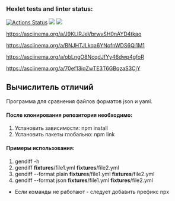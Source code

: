 ### Hexlet tests and linter status:
[![Actions Status](https://github.com/Ksuniqum23/frontend-project-46/actions/workflows/hexlet-check.yml/badge.svg)](https://github.com/Ksuniqum23/frontend-project-46/actions)
<a href="https://codeclimate.com/github/Ksuniqum23/frontend-project-46/maintainability"><img src="https://api.codeclimate.com/v1/badges/5f789e89feb195778e0c/maintainability" /></a>
<a href="https://codeclimate.com/github/Ksuniqum23/frontend-project-46/test_coverage"><img src="https://api.codeclimate.com/v1/badges/5f789e89feb195778e0c/test_coverage" /></a>

https://asciinema.org/a/J9KLlRJeVbrwvSH0nAYD4tkao

https://asciinema.org/a/BNJHTJLkqa6YNofnWDS6Qi1M1

https://asciinema.org/a/obLngO8NcqdJfYy46dwp4gfoR

https://asciinema.org/a/70ef13iqZwTE3T6GBqzaS3CjY

## Вычислитель отличий

Программа для сравнения файлов форматов json и yaml.
#### После клонирования репозитория необходимо:
1. Установить зависимости: npm install
2. Установить пакеты глобально: npm link


#### Примеры использования:
1. gendiff -h
2. gendiff __fixtures__/file1.yml __fixtures__/file2.yml
3. gendiff --format plain __fixtures__/file1.yml __fixtures__/file2.yml
4. gendiff --format json __fixtures__/file1.yml __fixtures__/file2.yml

* Если команды не работают - следует добавить префикс npx
